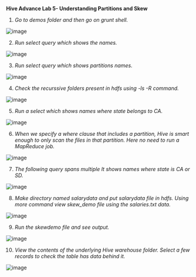 **Hive Advance Lab 5-  Understanding Partitions and Skew**

1. *Go to demos folder and then go on grunt shell.*

![image](https://user-images.githubusercontent.com/63608018/90313354-7f436d80-df29-11ea-8a00-dfa493fee706.png)

2. *Run select query which shows the names.*

![image](https://user-images.githubusercontent.com/63608018/90313362-8c605c80-df29-11ea-9427-a3acfa81ddd5.png)

3. *Run select query which shows partitions names.*

![image](https://user-images.githubusercontent.com/63608018/90313368-a437e080-df29-11ea-82bf-3f0ce44321dd.png)

4. *Check the recurssive folders present in hdfs using -ls -R command.*

![image](https://user-images.githubusercontent.com/63608018/90313369-ad28b200-df29-11ea-896e-81a4bbb2f4f7.png)

5. *Run a select which shows names where state belongs to CA.* 

![image](https://user-images.githubusercontent.com/63608018/90313386-cb8ead80-df29-11ea-88ec-77f13b9d11b6.png)

6. *When we specify a where clause that includes a partition, Hive is smart enough to only scan the files in that partition. Here no need to run a MapReduce job.*

![image](https://user-images.githubusercontent.com/63608018/90313394-d34e5200-df29-11ea-8afd-28bbfd24219e.png)

7. *The following query spans multiple It shows names where state is CA or SD.*

![image](https://user-images.githubusercontent.com/63608018/90313410-fd077900-df29-11ea-8bf2-d9d8d37d776c.png)

8. *Make directory named salarydata and put salarydata file in hdfs.  Using more command view skew_demo file using the salaries.txt data.*

![image](https://user-images.githubusercontent.com/63608018/90313414-0abcfe80-df2a-11ea-9ba7-8e861bb9f2b7.png)

9. *Run the skewdemo file and see output.*

![image](https://user-images.githubusercontent.com/63608018/90313488-96cf2600-df2a-11ea-9cd7-b0e34c4a785e.png)

10. *View the contents of the underlying Hive warehouse folder. Select a few records to check the table has data behind it.*

![image](https://user-images.githubusercontent.com/63608018/90313503-bf572000-df2a-11ea-8a5f-e8617d294fc0.png)
